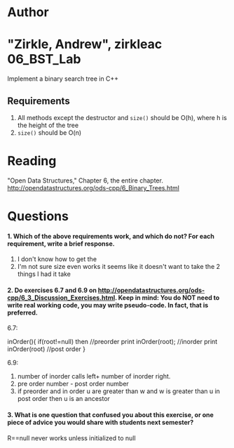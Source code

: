 Author
==========
"Zirkle, Andrew", zirkleac
06_BST_Lab
==============

Implement a binary search tree in C++

Requirements
------------

1. All methods except the destructor and `size()` should be O(h), where h is the height of the tree
2. `size()` should be O(n)

Reading
=======
"Open Data Structures," Chapter 6, the entire chapter. http://opendatastructures.org/ods-cpp/6_Binary_Trees.html

Questions
=========

#### 1. Which of the above requirements work, and which do not? For each requirement, write a brief response.

1. I don't know how to get the 
2. I'm not sure size even works it seems like it doesn't want to take the 2 things I had it take

#### 2. Do exercises 6.7 and 6.9 on http://opendatastructures.org/ods-cpp/6_3_Discussion_Exercises.html. Keep in mind: You do NOT need to write real working code, you may write pseudo-code. In fact, that is preferred.

6.7: 


inOrder(){
if(root!=null)
 then 
   //preorder print
   inOrder(root);
   //inorder print
   inOrder(root)
   //post order
}

6.9:
1. number of inorder calls left+ number of inorder right.
2. pre order number - post order number
3. if preorder and in order u are greater than w and w is greater than u in post order then u is an ancestor



#### 3. What is one question that confused you about this exercise, or one piece of advice you would share with students next semester?

R==null never works unless initialized to null
